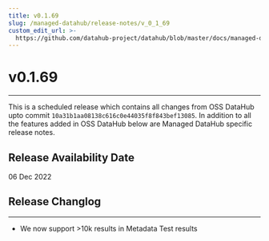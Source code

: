```yaml
---
title: v0.1.69
slug: /managed-datahub/release-notes/v_0_1_69
custom_edit_url: >-
  https://github.com/datahub-project/datahub/blob/master/docs/managed-datahub/release-notes/v_0_1_69.md
---
```


# v0.1.69

---

This is a scheduled release which contains all changes from OSS DataHub upto commit `10a31b1aa08138c616c0e44035f8f843bef13085`. In addition to all the features added in OSS DataHub below are Managed DataHub specific release notes.

## Release Availability Date

06 Dec 2022

## Release Changlog

---

- We now support >10k results in Metadata Test results
